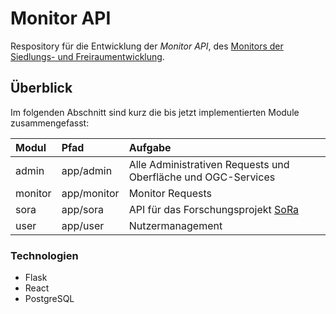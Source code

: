 # Monitor API
Respository für die Entwicklung der _Monitor API_, des [Monitors der Siedlungs- und Freiraumentwicklung](https://monitor.ioer.de/).
## Überblick
Im folgenden Abschnitt sind kurz die bis jetzt implementierten Module zusammengefasst:

| Modul| Pfad | Aufgabe |
|:-----|:---------------|:--------------------|
| admin | app/admin | Alle Administrativen Requests und Oberfläche und OGC-Services|
| monitor | app/monitor | Monitor Requests |
| sora | app/sora | API für das Forschungsprojekt [SoRa](http://www.sora-projekt.de/)|
| user | app/user | Nutzermanagement |

### Technologien
- Flask
- React
- PostgreSQL

